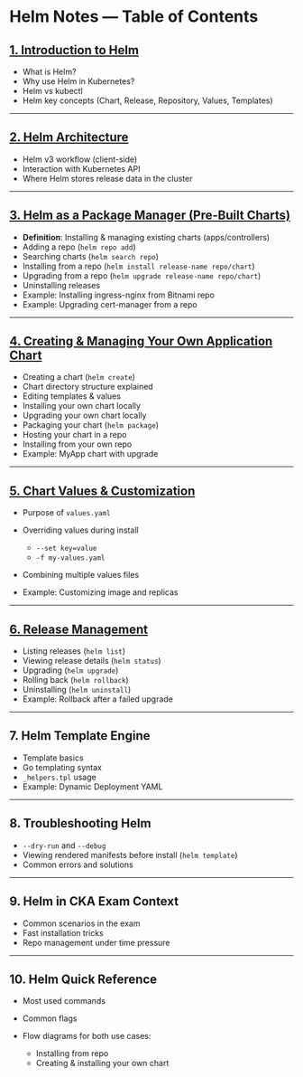 # **Helm Notes — Table of Contents**

## [**1. Introduction to Helm**](https://github.com/ibtisam-iq/nectar/blob/main/helm/helm-guide.md#section-1--introduction-to-helm)

* What is Helm?
* Why use Helm in Kubernetes?
* Helm vs kubectl
* Helm key concepts (Chart, Release, Repository, Values, Templates)

---

## [**2. Helm Architecture**](https://github.com/ibtisam-iq/nectar/blob/main/helm/helm-guide.md#section-2--helm-architecture)

* Helm v3 workflow (client-side)
* Interaction with Kubernetes API
* Where Helm stores release data in the cluster

---

## [**3. Helm as a Package Manager (Pre-Built Charts)**](https://github.com/ibtisam-iq/nectar/blob/main/helm/helm-guide.md#section-3--helm-as-a-package-manager-pre-built-charts)

* **Definition**: Installing & managing existing charts (apps/controllers)
* Adding a repo (`helm repo add`)
* Searching charts (`helm search repo`)
* Installing from a repo (`helm install release-name repo/chart`)
* Upgrading from a repo (`helm upgrade release-name repo/chart`)
* Uninstalling releases
* Example: Installing ingress-nginx from Bitnami repo
* Example: Upgrading cert-manager from a repo

---

## [**4. Creating & Managing Your Own Application Chart**](https://github.com/ibtisam-iq/nectar/blob/main/helm/helm-guide.md#section-4-creating--managing-your-own-application-chart)

* Creating a chart (`helm create`)
* Chart directory structure explained
* Editing templates & values
* Installing your own chart locally
* Upgrading your own chart locally
* Packaging your chart (`helm package`)
* Hosting your chart in a repo
* Installing from your own repo
* Example: MyApp chart with upgrade

---

## [**5. Chart Values & Customization**](https://github.com/ibtisam-iq/nectar/blob/main/helm/helm-guide.md#section-5-chart-values--customization)

* Purpose of `values.yaml`
* Overriding values during install

  * `--set key=value`
  * `-f my-values.yaml`
* Combining multiple values files
* Example: Customizing image and replicas

---

## [**6. Release Management**](https://github.com/ibtisam-iq/nectar/blob/main/helm/helm-guide.md#section-6--upgrading-rolling-back--uninstalling-releases)

* Listing releases (`helm list`)
* Viewing release details (`helm status`)
* Upgrading (`helm upgrade`)
* Rolling back (`helm rollback`)
* Uninstalling (`helm uninstall`)
* Example: Rollback after a failed upgrade

---

## **7. Helm Template Engine**

* Template basics
* Go templating syntax
* `_helpers.tpl` usage
* Example: Dynamic Deployment YAML

---

## **8. Troubleshooting Helm**

* `--dry-run` and `--debug`
* Viewing rendered manifests before install (`helm template`)
* Common errors and solutions

---

## **9. Helm in CKA Exam Context**

* Common scenarios in the exam
* Fast installation tricks
* Repo management under time pressure

---

## **10. Helm Quick Reference**

* Most used commands
* Common flags
* Flow diagrams for both use cases:

  * Installing from repo
  * Creating & installing your own chart








